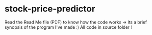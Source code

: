 # stock-price-predictor
Read the Read Me file (PDF) to know how the code works -> Its a brief synopsis of the program I've made :)
All code in source folder !

